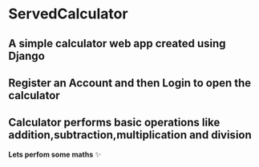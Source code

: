 # ServedCalculator
## A  simple calculator web app created using Django
## Register an Account and then Login to open the calculator
## Calculator performs basic operations like addition,subtraction,multiplication and division 
**Lets perfom some maths**
:sparkles: 

